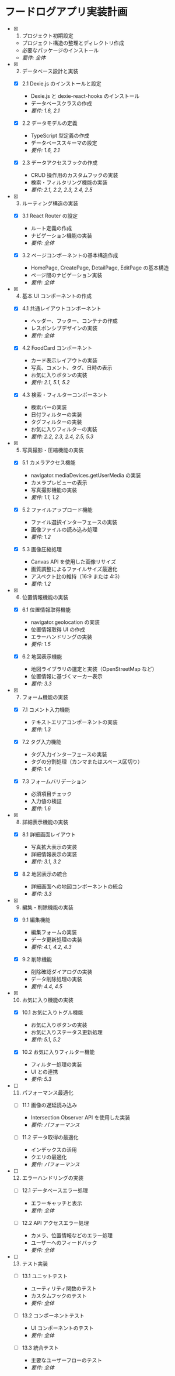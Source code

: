 # フードログアプリ実装計画

- [x] 1. プロジェクト初期設定

  - プロジェクト構造の整理とディレクトリ作成
  - 必要なパッケージのインストール
  - _要件: 全体_

- [x] 2. データベース設計と実装

  - [x] 2.1 Dexie.js のインストールと設定

    - Dexie.js と dexie-react-hooks のインストール
    - データベースクラスの作成
    - _要件: 1.6, 2.1_

  - [x] 2.2 データモデルの定義

    - TypeScript 型定義の作成
    - データベーススキーマの設定
    - _要件: 1.6, 2.1_

  - [x] 2.3 データアクセスフックの作成
    - CRUD 操作用のカスタムフックの実装
    - 検索・フィルタリング機能の実装
    - _要件: 2.1, 2.2, 2.3, 2.4, 2.5_

- [x] 3. ルーティング構造の実装

  - [x] 3.1 React Router の設定

    - ルート定義の作成
    - ナビゲーション機能の実装
    - _要件: 全体_

  - [x] 3.2 ページコンポーネントの基本構造作成
    - HomePage, CreatePage, DetailPage, EditPage の基本構造
    - ページ間のナビゲーション実装
    - _要件: 全体_

- [x] 4. 基本 UI コンポーネントの作成

  - [x] 4.1 共通レイアウトコンポーネント

    - ヘッダー、フッター、コンテナの作成
    - レスポンシブデザインの実装
    - _要件: 全体_

  - [x] 4.2 FoodCard コンポーネント

    - カード表示レイアウトの実装
    - 写真、コメント、タグ、日時の表示
    - お気に入りボタンの実装
    - _要件: 2.1, 5.1, 5.2_

  - [x] 4.3 検索・フィルターコンポーネント
    - 検索バーの実装
    - 日付フィルターの実装
    - タグフィルターの実装
    - お気に入りフィルターの実装
    - _要件: 2.2, 2.3, 2.4, 2.5, 5.3_

- [x] 5. 写真撮影・圧縮機能の実装

  - [x] 5.1 カメラアクセス機能

    - navigator.mediaDevices.getUserMedia の実装
    - カメラプレビューの表示
    - 写真撮影機能の実装
    - _要件: 1.1, 1.2_

  - [x] 5.2 ファイルアップロード機能

    - ファイル選択インターフェースの実装
    - 画像ファイルの読み込み処理
    - _要件: 1.2_

  - [x] 5.3 画像圧縮処理
    - Canvas API を使用した画像リサイズ
    - 画質調整によるファイルサイズ最適化
    - アスペクト比の維持（16:9 または 4:3）
    - _要件: 1.2_

- [x] 6. 位置情報機能の実装

  - [x] 6.1 位置情報取得機能

    - navigator.geolocation の実装
    - 位置情報取得 UI の作成
    - エラーハンドリングの実装
    - _要件: 1.5_

  - [x] 6.2 地図表示機能
    - 地図ライブラリの選定と実装（OpenStreetMap など）
    - 位置情報に基づくマーカー表示
    - _要件: 3.3_

- [x] 7. フォーム機能の実装

  - [x] 7.1 コメント入力機能

    - テキストエリアコンポーネントの実装
    - _要件: 1.3_

  - [x] 7.2 タグ入力機能

    - タグ入力インターフェースの実装
    - タグの分割処理（カンマまたはスペース区切り）
    - _要件: 1.4_

  - [x] 7.3 フォームバリデーション
    - 必須項目チェック
    - 入力値の検証
    - _要件: 1.6_

- [x] 8. 詳細表示機能の実装

  - [x] 8.1 詳細画面レイアウト

    - 写真拡大表示の実装
    - 詳細情報表示の実装
    - _要件: 3.1, 3.2_

  - [x] 8.2 地図表示の統合
    - 詳細画面への地図コンポーネントの統合
    - _要件: 3.3_

- [x] 9. 編集・削除機能の実装

  - [x] 9.1 編集機能

    - 編集フォームの実装
    - データ更新処理の実装
    - _要件: 4.1, 4.2, 4.3_

  - [x] 9.2 削除機能
    - 削除確認ダイアログの実装
    - データ削除処理の実装
    - _要件: 4.4, 4.5_

- [x] 10. お気に入り機能の実装

  - [x] 10.1 お気に入りトグル機能

    - お気に入りボタンの実装
    - お気に入りステータス更新処理
    - _要件: 5.1, 5.2_

  - [x] 10.2 お気に入りフィルター機能
    - フィルター処理の実装
    - UI との連携
    - _要件: 5.3_

- [ ] 11. パフォーマンス最適化

  - [ ] 11.1 画像の遅延読み込み

    - Intersection Observer API を使用した実装
    - _要件: パフォーマンス_

  - [ ] 11.2 データ取得の最適化
    - インデックスの活用
    - クエリの最適化
    - _要件: パフォーマンス_

- [ ] 12. エラーハンドリングの実装

  - [ ] 12.1 データベースエラー処理

    - エラーキャッチと表示
    - _要件: 全体_

  - [ ] 12.2 API アクセスエラー処理
    - カメラ、位置情報などのエラー処理
    - ユーザーへのフィードバック
    - _要件: 全体_

- [ ] 13. テスト実装

  - [ ] 13.1 ユニットテスト

    - ユーティリティ関数のテスト
    - カスタムフックのテスト
    - _要件: 全体_

  - [ ] 13.2 コンポーネントテスト

    - UI コンポーネントのテスト
    - _要件: 全体_

  - [ ] 13.3 統合テスト
    - 主要なユーザーフローのテスト
    - _要件: 全体_
